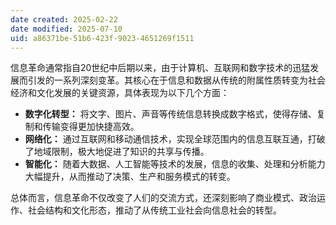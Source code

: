 ```yaml
---
date created: 2025-02-22
date modified: 2025-07-10
uid: a86371be-51b6-423f-9023-4651269f1511
---
```


信息革命通常指自20世纪中后期以来，由于计算机、互联网和数字技术的迅猛发展而引发的一系列深刻变革。其核心在于信息和数据从传统的附属性质转变为社会经济和文化发展的关键资源，具体表现为以下几个方面：

- **数字化转型：** 将文字、图片、声音等传统信息转换成数字格式，使得存储、复制和传输变得更加快捷高效。
- **网络化：** 通过互联网和移动通信技术，实现全球范围内的信息互联互通，打破了地域限制，极大地促进了知识的共享与传播。
- **智能化：** 随着大数据、人工智能等技术的发展，信息的收集、处理和分析能力大幅提升，从而推动了决策、生产和服务模式的转变。

总体而言，信息革命不仅改变了人们的交流方式，还深刻影响了商业模式、政治运作、社会结构和文化形态，推动了从传统工业社会向信息社会的转型。
